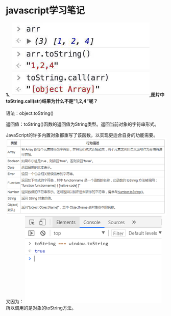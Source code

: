 # javascript学习笔记

#### 1、![image](https://github.com/zaishuiyixia/js-question/raw/master/image/tostring.png),图片中toString.call(str)结果为什么不是"1,2,4"呢？

语法：object.toString()

返回值：toString()函数的返回值为String类型。返回当前对象的字符串形式。

JavaScript的许多内置对象都重写了该函数，以实现更适合自身的功能需要。
![image](https://github.com/zaishuiyixia/js-question/raw/master/image/img1.png)
又因为：
![image](https://github.com/zaishuiyixia/js-question/raw/master/image/img2.png)
所以调用的是对象的toString方法。
